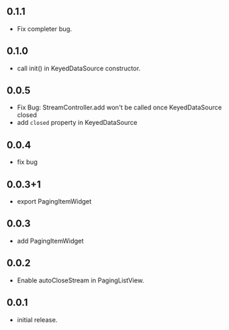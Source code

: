 ## 0.1.1
* Fix completer bug.

## 0.1.0

* call init() in KeyedDataSource constructor.

## 0.0.5

* Fix Bug: StreamController.add won't be called once KeyedDataSource closed
* add `closed` property in KeyedDataSource

## 0.0.4

* fix bug

## 0.0.3+1
* export PagingItemWidget

## 0.0.3
* add PagingItemWidget


## 0.0.2

* Enable autoCloseStream in PagingListView.

## 0.0.1

* initial release.
